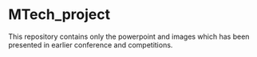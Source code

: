 # MTech_project

This repository contains only the powerpoint and images which has been presented in earlier conference and competitions.
